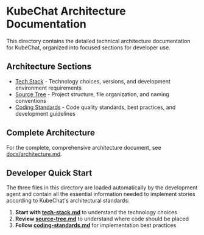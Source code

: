 # KubeChat Architecture Documentation

This directory contains the detailed technical architecture documentation for KubeChat, organized into focused sections for developer use.

## Architecture Sections

- [Tech Stack](./tech-stack.md) - Technology choices, versions, and development environment requirements
- [Source Tree](./source-tree.md) - Project structure, file organization, and naming conventions  
- [Coding Standards](./coding-standards.md) - Code quality standards, best practices, and development guidelines

## Complete Architecture

For the complete, comprehensive architecture document, see [docs/architecture.md](../architecture.md).

## Developer Quick Start

The three files in this directory are loaded automatically by the development agent and contain all the essential information needed to implement stories according to KubeChat's architectural standards:

1. **Start with [tech-stack.md](./tech-stack.md)** to understand the technology choices
2. **Review [source-tree.md](./source-tree.md)** to understand where code should be placed
3. **Follow [coding-standards.md](./coding-standards.md)** for implementation best practices